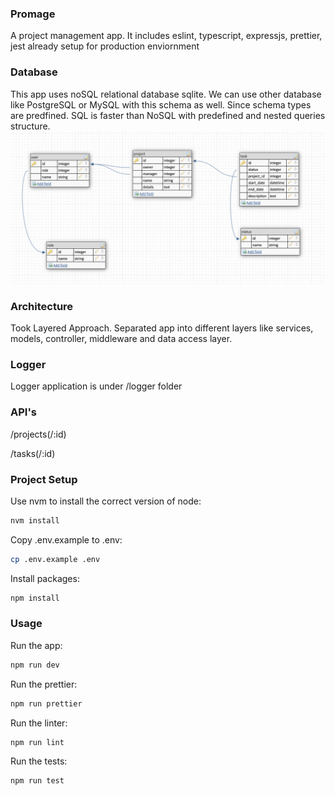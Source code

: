 ### **Promage**
A project management app. It includes eslint, typescript, expressjs, prettier, jest already setup for production enviornment

### Database
This app uses noSQL relational database sqlite. We can use other database like PostgreSQL or MySQL with this schema as well. Since schema types are predfined. SQL is faster than NoSQL with predefined and nested queries structure. 
![Alt text](database_design.png?raw=true "Promage Schema")


### Architecture

Took Layered Approach. Separated app into different layers like services, models, controller, middleware and data access layer.

### Logger
Logger application is under /logger folder

### API's

/projects(/:id)

/tasks(/:id)

### Project **Setup**

Use nvm to install the correct version of node:

```bash
nvm install
```

Copy .env.example to .env:

```bash
cp .env.example .env
```

Install packages:

```bash
npm install
```

### **Usage**

Run the app:

```bash
npm run dev
```

Run the prettier:

```bash
npm run prettier
```

Run the linter:

```bash
npm run lint
```

Run the tests:

```bash
npm run test
```